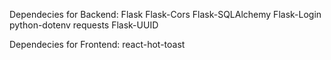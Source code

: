 Dependecies for Backend: 
Flask
Flask-Cors
Flask-SQLAlchemy
Flask-Login
python-dotenv
requests
Flask-UUID

Dependecies for Frontend: 
react-hot-toast
